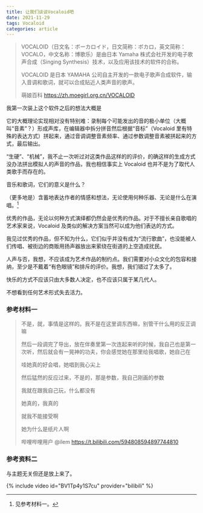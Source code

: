 ```yaml
---
title: 让我们谈谈Vocaloid吧
date: 2021-11-29
tags: Vocaloid
categories: article
---
```


> VOCALOID（日文名：ボーカロイド，日文简称：ボカロ，英文简称：VOCALO，中文名称：博歌乐）是由日本 Yamaha 株式会社开发的电子歌声合成（Singing Synthesis）技术，以及应用该技术的软件的合称。
>
> VOCALOID 是日本 YAMAHA 公司自主开发的一款电子歌声合成软件，输入音调和歌词，就可以合成贴近人类声音的歌声。
>
> 萌娘百科 https://zh.moegirl.org.cn/VOCALOID

我第一次装上这个软件之后的想法大概是

它的大概理论实现相对没有特别难：录制每个可能发出的音的极小单位（大概叫“音素”？）形成声库，在编辑器中拆分拼音然后根据“音标”（Vocaloid 里有特殊的表达方式）拼起来，通过音调调整音素频率、通过参数调整音素被拼起来的方式，最后输出。

“生硬”、“机械”，我不止一次听过对这类作品这样的的评价，的确这样的生成方式没办法拼出模拟人的声音的作品，我也相信事实上 Vocaloid 也并不是为了取代人类歌手而存在的。

音乐和歌词，它们的意义是什么？

（更多地是）含蓄地表达作者的情感和想法，无论使用何种乐器、无论是什么在演唱。[^1]

优秀的作品，无论以何种方式演绎都仍然会是优秀的作品。对于不擅长亲自歌唱的艺术家来说，Vocaloid 及类似的解决方案当然可以成为他们表达的方式。

我见过优秀的作品，但不知为什么，它们似乎并没有成为“流行歌曲”，也没能被人们传唱、被街边的商贩用扬声器放出来萦绕在街道的上空造成扰民。

人声与否，我想，不应该成为艺术作品的制约点。我们需要对小众文化的包容和接纳，至少是不戴着“有色眼镜”和排斥的评价。我想，我们错过了太多了。

快乐的方式不应该只由大多数人决定，也不应该只属于某几代人。

不想看到任何艺术形式失去活力。

### 参考材料一

> 不是，就，事情是这样的。我不是在这里调东西嘛，别管干什么用的反正调嘛
>
> 然后一段调完了导出，放在伴奏里第一次连起来听的时候，我自己也是第一次听，然后就会有一晃神的功夫，你会感觉她在那里给我唱歌，她自己在
>
> 哇她真的好会唱，她唱到我心尖上
>
> 然后猛然的反应过来，不是的，那是参数，我自己刚画的参数
>
> 我就在跟我自己玩，什么都没有
>
> 她真的，我真的
>
> 就我不能接受啊
>
> 她为什么是纸片人啊
>
> 哔哩哔哩用户 @ilem https://t.bilibili.com/594808594897744810

[^1]: 见参考材料一。

### 参考资料二

与主题无关但还是放上来了。

{% include video id="BV1Tp4y1S7cu" provider="bilibili" %}
